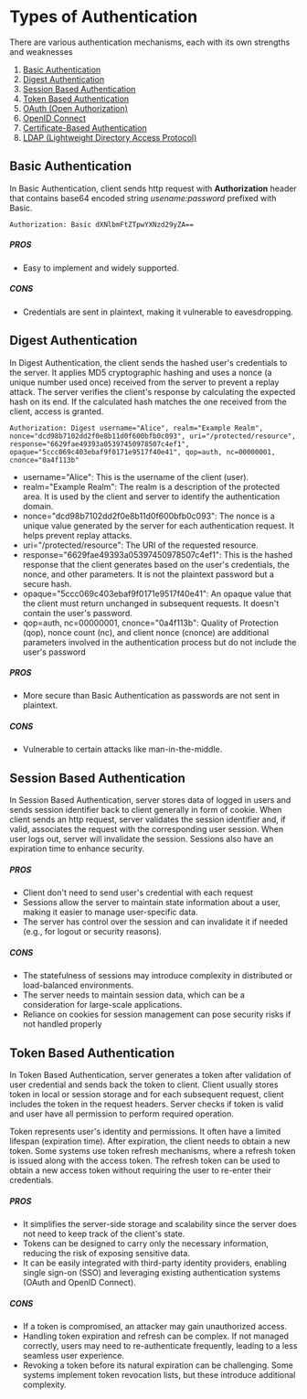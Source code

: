 # Types of Authentication

There are various authentication mechanisms, each with its own strengths and weaknesses

1. [Basic Authentication](#basic-authentication)
2. [Digest Authentication](#digest-authentication)
3. [Session Based Authentication](#session-based-authentication)
4. [Token Based Authentication](#token-based-authentication)
5. [OAuth (Open Authorization)](#oauth)
6. [OpenID Connect](#openid-connect)
7. [Certificate-Based Authentication](#certificate-based-authentication)
8. [LDAP (Lightweight Directory Access Protocol)](#ldap)

## Basic Authentication

In Basic Authentication, client sends http request with <b>Authorization</b> header that contains base64 encoded string <i>usename:password</i> prefixed with Basic.

```
Authorization: Basic dXNlbmFtZTpwYXNzd29yZA==
```

##### PROS

- Easy to implement and widely supported.

##### CONS

- Credentials are sent in plaintext, making it vulnerable to eavesdropping.

## Digest Authentication

In Digest Authentication, the client sends the hashed user's credentials to the server. It applies MD5 cryptographic hashing and uses a nonce (a unique number used once) received from the server to prevent a replay attack. The server verifies the client's response by calculating the expected hash on its end. If the calculated hash matches the one received from the client, access is granted.

```
Authorization: Digest username="Alice", realm="Example Realm", nonce="dcd98b7102dd2f0e8b11d0f600bfb0c093", uri="/protected/resource", response="6629fae49393a05397450978507c4ef1", opaque="5ccc069c403ebaf9f0171e9517f40e41", qop=auth, nc=00000001, cnonce="0a4f113b"
```

- username="Alice": This is the username of the client (user).
- realm="Example Realm": The realm is a description of the protected area. It is used by the client and server to identify the authentication domain.
- nonce="dcd98b7102dd2f0e8b11d0f600bfb0c093": The nonce is a unique value generated by the server for each authentication request. It helps prevent replay attacks.
- uri="/protected/resource": The URI of the requested resource.
- response="6629fae49393a05397450978507c4ef1": This is the hashed response that the client generates based on the user's credentials, the nonce, and other parameters. It is not the plaintext password but a secure hash.
- opaque="5ccc069c403ebaf9f0171e9517f40e41": An opaque value that the client must return unchanged in subsequent requests. It doesn't contain the user's password.
- qop=auth, nc=00000001, cnonce="0a4f113b": Quality of Protection (qop), nonce count (nc), and client nonce (cnonce) are additional parameters involved in the authentication process but do not include the user's password

##### PROS

- More secure than Basic Authentication as passwords are not sent in plaintext.

##### CONS

- Vulnerable to certain attacks like man-in-the-middle.

## Session Based Authentication

In Session Based Authentication, server stores data of logged in users and sends session identifier back to client generally in form of cookie. When client sends an http request, server validates the session identifier and, if valid, associates the request with the corresponding user session. When user logs out, server will invalidate the session. Sessions also have an expiration time to enhance security. 

##### PROS

- Client don't need to send user's credential with each request
- Sessions allow the server to maintain state information about a user, making it easier to manage user-specific data.
- The server has control over the session and can invalidate it if needed (e.g., for logout or security reasons).

##### CONS

- The statefulness of sessions may introduce complexity in distributed or load-balanced environments.
- The server needs to maintain session data, which can be a consideration for large-scale applications.
- Reliance on cookies for session management can pose security risks if not handled properly

## Token Based Authentication

In Token Based Authentication, server generates a token after validation of user credential and sends back the token to client. Client usually stores token in local or session storage and for each subsequent request, client includes the token in the request headers. Server checks if token is valid and user have all permission to perform required operation.

Token represents user's identity and permissions. It often have a limited lifespan (expiration time). After expiration, the client needs to obtain a new token. Some systems use token refresh mechanisms, where a refresh token is issued along with the access token. The refresh token can be used to obtain a new access token without requiring the user to re-enter their credentials.

##### PROS

- It simplifies the server-side storage and scalability since the server does not need to keep track of the client's state.
- Tokens can be designed to carry only the necessary information, reducing the risk of exposing sensitive data.
- It can be easily integrated with third-party identity providers, enabling single sign-on (SSO) and leveraging existing authentication systems (OAuth and OpenID Connect).

##### CONS

- If a token is compromised, an attacker may gain unauthorized access.
- Handling token expiration and refresh can be complex. If not managed correctly, users may need to re-authenticate frequently, leading to a less seamless user experience.
- Revoking a token before its natural expiration can be challenging. Some systems implement token revocation lists, but these introduce additional complexity.
